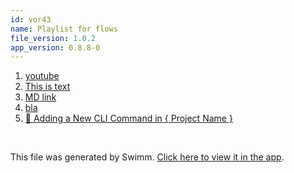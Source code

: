 ```yaml
---
id: vor43
name: Playlist for flows
file_version: 1.0.2
app_version: 0.8.8-0
---
```


<!-- Steps - Do not remove this comment -->
1. [youtube](https://www.youtube.com/watch?v=17f8elHd6aM)
2. [This is text](this-is-text.ltl9l.sw.md)
3. [MD link](https://raw.githubusercontent.com/chvancooten/follina.py/main/README.md)
4. [bla](bla.233bj.sw.md)
5. [🧰 Adding a New CLI Command in { Project Name }](adding-a-new-cli-command-in-project-name.1i9p6.sw.md)


<br/>

This file was generated by Swimm. [Click here to view it in the app](https://swimm-web-app.web.app/repos/ls4DA2fLasmQuEbT4ipw/docs/vor43).